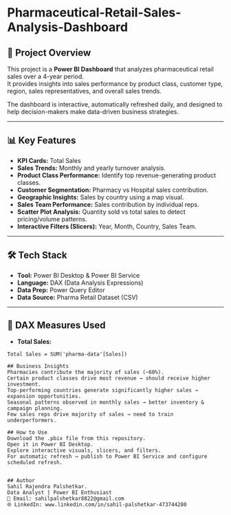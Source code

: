 # Pharmaceutical-Retail-Sales-Analysis-Dashboard

## 📌 Project Overview
This project is a **Power BI Dashboard** that analyzes pharmaceutical retail sales over a 4-year period.  
It provides insights into sales performance by product class, customer type, region, sales representatives, and overall sales trends.  

The dashboard is interactive, automatically refreshed daily, and designed to help decision-makers make data-driven business strategies.

---

## 📊 Key Features
- **KPI Cards:** Total Sales
- **Sales Trends:** Monthly and yearly turnover analysis.
- **Product Class Performance:** Identify top revenue-generating product classes.
- **Customer Segmentation:** Pharmacy vs Hospital sales contribution.
- **Geographic Insights:** Sales by country using a map visual.
- **Sales Team Performance:** Sales contribution by individual reps.
- **Scatter Plot Analysis:** Quantity sold vs total sales to detect pricing/volume patterns.
- **Interactive Filters (Slicers):** Year, Month, Country, Sales Team.

---

## 🛠️ Tech Stack
- **Tool:** Power BI Desktop & Power BI Service
- **Language:** DAX (Data Analysis Expressions)
- **Data Prep:** Power Query Editor
- **Data Source:** Pharma Retail Dataset (CSV)

---

## 🧮 DAX Measures Used
- **Total Sales:**
```DAX
Total Sales = SUM('pharma-data'[Sales])

## Business Insights
Pharmacies contribute the majority of sales (~60%).
Certain product classes drive most revenue → should receive higher investment.
Top-performing countries generate significantly higher sales → expansion opportunities.
Seasonal patterns observed in monthly sales → better inventory & campaign planning.
Few sales reps drive majority of sales → need to train underperformers.

## How to Use
Download the .pbix file from this repository.
Open it in Power BI Desktop.
Explore interactive visuals, slicers, and filters.
For automatic refresh → publish to Power BI Service and configure scheduled refresh.


## Author
Sahil Rajendra Palshetkar.
Data Analyst | Power BI Enthusiast
📧 Email: sahilpalshetkar8822@gmail.com
🌐 LinkedIn: www.linkedin.com/in/sahil-palshetkar-473744280
